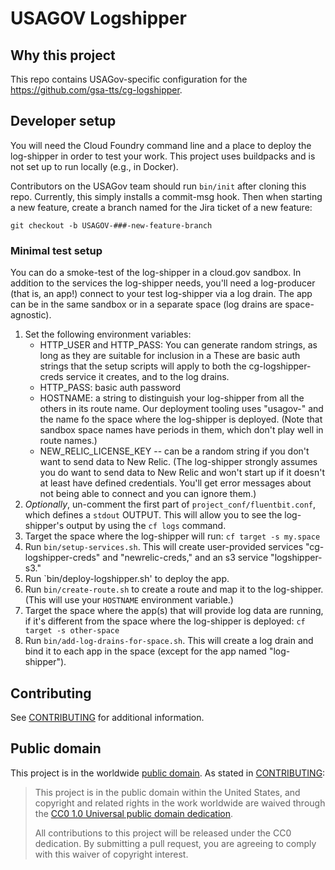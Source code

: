 # USAGOV Logshipper

## Why this project

This repo contains USAGov-specific configuration for the https://github.com/gsa-tts/cg-logshipper.

## Developer setup

You will need the Cloud Foundry command line and a place to deploy the log-shipper in order to test your work. This project uses buildpacks and is not set up to run locally (e.g., in Docker).

Contributors on the USAGov team should run `bin/init` after cloning this repo. Currently, this simply installs a commit-msg hook. Then when starting a new feature, create a branch named for the Jira ticket of a new feature:

```
git checkout -b USAGOV-###-new-feature-branch
```

### Minimal test setup

You can do a smoke-test of the log-shipper in a cloud.gov sandbox. In addition to the services the log-shipper needs, you'll need a log-producer (that is, an app!) connect to your test log-shipper via a log drain. The app can be in the same sandbox or in a separate space (log drains are space-agnostic).

1. Set the following environment variables:
   - HTTP_USER and HTTP_PASS: You can generate random strings, as long as they are suitable for inclusion in a These are basic auth strings that the setup scripts will apply to both the cg-logshipper-creds service it creates, and to the log drains.
   - HTTP_PASS: basic auth password
   - HOSTNAME: a string to distinguish your log-shipper from all the others in its route name. Our deployment tooling uses "usagov-" and the name fo the space where the log-shipper is deployed. (Note that sandbox space names have periods in them, which don't play well in route names.)
   - NEW_RELIC_LICENSE_KEY -- can be a random string if you don't want to send data to New Relic. (The log-shipper strongly assumes you do want to send data to New Relic and won't start up if it doesn't at least have defined credentials. You'll get error messages about not being able to connect and you can ignore them.)
2. _Optionally_, un-comment the first part of `project_conf/fluentbit.conf`, which defines a `stdout` OUTPUT. This will allow you to see the log-shipper's output by using the `cf logs` command.
3. Target the space where the log-shipper will run: `cf target -s my.space`
4. Run `bin/setup-services.sh`. This will create user-provided services "cg-logshipper-creds" and "newrelic-creds," and an s3 service "logshipper-s3."
5. Run `bin/deploy-logshipper.sh' to deploy the app.
6. Run `bin/create-route.sh` to create a route and map it to the log-shipper. (This will use your `HOSTNAME` environment variable.)
7. Target the space where the app(s) that will provide log data are running, if it's different from the space where the log-shipper is deployed: `cf target -s other-space`
8. Run `bin/add-log-drains-for-space.sh`. This will create a log drain and bind it to each app in the space (except for the app named "log-shipper").

## Contributing

See [CONTRIBUTING](CONTRIBUTING.md) for additional information.


## Public domain

This project is in the worldwide [public domain](LICENSE.md). As stated in [CONTRIBUTING](CONTRIBUTING.md):

> This project is in the public domain within the United States, and copyright and related rights in the work worldwide are waived through the [CC0 1.0 Universal public domain dedication](https://creativecommons.org/publicdomain/zero/1.0/).
>
> All contributions to this project will be released under the CC0 dedication. By submitting a pull request, you are agreeing to comply with this waiver of copyright interest.
